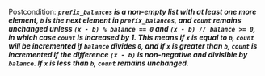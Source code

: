 Postcondition: ***`prefix_balances` is a non-empty list with at least one more element, `b` is the next element in `prefix_balances`, and `count` remains unchanged unless `(x - b) % balance == 0` and `(x - b) // balance >= 0`, in which case `count` is increased by 1. This means if `x` is equal to `b`, `count` will be incremented if `balance` divides `0`, and if `x` is greater than `b`, `count` is incremented if the difference `(x - b)` is non-negative and divisible by `balance`. If `x` is less than `b`, `count` remains unchanged.***